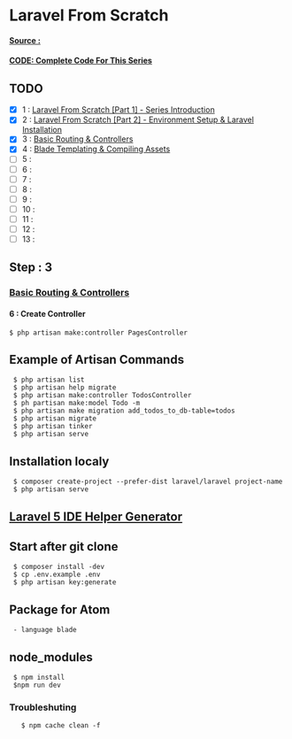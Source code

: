# Laravel From Scratch
#### [Source :](https://www.youtube.com/watch?v=H3uRXvwXz1o)
#### [CODE: Complete Code For This Series](https://github.com/bradtraversy/lsapp)
## TODO
- [x]  1 : [Laravel From Scratch [Part 1] - Series Introduction](https://www.youtube.com/watch?v=EU7PRmCpx-0&list=PLillGF-RfqbYhQsN5WMXy6VsDMKGadrJ-)
- [x]  2 : [Laravel From Scratch [Part 2] - Environment Setup & Laravel Installation](https://www.youtube.com/watch?v=H3uRXvwXz1o&list=PLillGF-RfqbYhQsN5WMXy6VsDMKGadrJ-&index=2)
- [x]  3 : [Basic Routing & Controllers](https://www.youtube.com/watch?v=sLFNVXY0APk&list=PLillGF-RfqbYhQsN5WMXy6VsDMKGadrJ-&index=3)
- [x]  4 : [Blade Templating & Compiling Assets](https://www.youtube.com/watch?v=bSG2YMqJJys&index=4&list=PLillGF-RfqbYhQsN5WMXy6VsDMKGadrJ-)
- [ ]  5 :
- [ ]  6 :
- [ ]  7 :
- [ ]  8 :
- [ ]  9 :
- [ ] 10 :
- [ ] 11 :
- [ ] 12 : 
- [ ] 13 :

## Step : 3
### [Basic Routing & Controllers](https://www.youtube.com/watch?v=sLFNVXY0APk&list=PLillGF-RfqbYhQsN5WMXy6VsDMKGadrJ-&index=3)
#### 6 : Create Controller
`$ php artisan make:controller PagesController`


## Example of Artisan Commands
     $ php artisan list
     $ php artisan help migrate
     $ php artisan make:controller TodosController
     $ ph partisan make:model Todo -m
     $ php artisan make migration add_todos_to_db-table=todos
     $ php artisan migrate
     $ php artisan tinker
     $ php artisan serve

## Installation localy
     $ composer create-project --prefer-dist laravel/laravel project-name
     $ php artisan serve
## [Laravel 5 IDE Helper Generator](https://github.com/barryvdh/laravel-ide-helper)

## Start after git clone
     $ composer install -dev
     $ cp .env.example .env
     $ php artisan key:generate

## Package for Atom
     - language blade
## node_modules
     $ npm install
     $npm run dev
### Troubleshuting
       $ npm cache clean -f